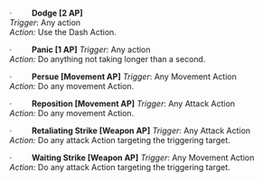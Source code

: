 ·         **Dodge \[2 AP]**  
_Trigger_: Any action  
_Action:_ Use the Dash Action.

·         **Panic \[1 AP]** 
_Trigger_: Any action  
_Action:_ Do anything not taking longer than a second.

·         **Persue \[Movement AP]** 
_Trigger_: Any Movement Action  
_Action:_ Do any movement Action.

·         **Reposition \[Movement AP]** 
_Trigger_: Any Attack Action  
_Action:_ Do any movement Action.

·         **Retaliating Strike \[Weapon AP]** 
_Trigger_: Any Attack Action  
_Action:_ Do any attack Action targeting the triggering target.

·         **Waiting Strike \[Weapon AP]** 
_Trigger_: Any Movement Action  
_Action:_ Do any attack Action targeting the triggering target.